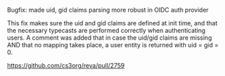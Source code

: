 Bugfix: made uid, gid claims parsing more robust in OIDC auth provider

This fix makes sure the uid and gid claims are defined at init time, and that
the necessary typecasts are performed correctly when authenticating users.
A comment was added that in case the uid/gid claims are missing AND that no
mapping takes place, a user entity is returned with uid = gid = 0.

https://github.com/cs3org/reva/pull/2759
